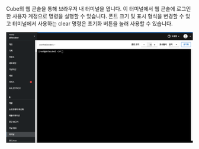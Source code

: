Cube의 웹 콘솔을 통해 브라우저 내 터미널을 엽니다. 이 터미널에서 웹 콘솔에 로그인 한 사용자 계정으로 명령을 실행할 수 있습니다. 폰트 크기 및 표시 형식을 변경할 수 있고 터미널에서 사용하는 clear 명령은 초기화 버튼을 눌러 사용할 수 있습니다.

![cube-terminal.png](../../assets/images/cube-terminal.png)